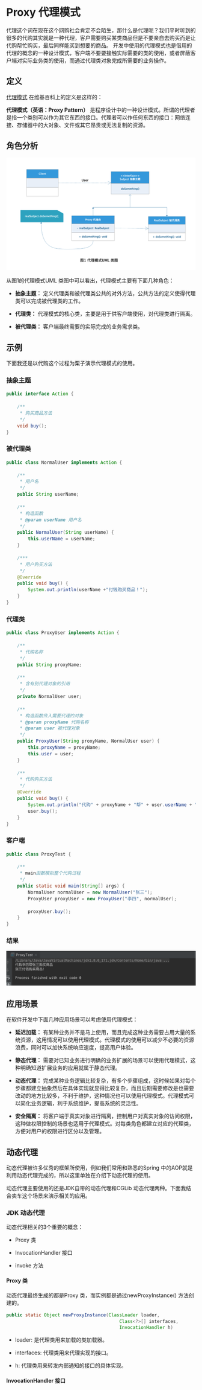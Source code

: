 # Proxy 代理模式

代理这个词在现在这个网购社会肯定不会陌生，那什么是代理呢？我们平时听到的很多的代购其实就是一种代理，客户需要购买某类商品但是不要亲自去购买而是让代购帮忙购买，最后同样能买到想要的商品。
开发中使用的代理模式也是借用的代理的概念的一种设计模式，客户端不要要接触实际需要的类的使用，或者屏蔽客户端对实际业务类的使用，而通过代理类对象完成所需要的业务操作。

## 定义

[代理模式](https://zh.wikipedia.org/wiki/%E4%BB%A3%E7%90%86%E6%A8%A1%E5%BC%8F) 在维基百科上的定义是这样的：

**代理模式（英语：Proxy Pattern）** 是程序设计中的一种设计模式。所谓的代理者是指一个类别可以作为其它东西的接口。代理者可以作任何东西的接口：网络连接、存储器中的大对象、文件或其它昂贵或无法复制的资源。

## 角色分析

![代理模式UML图](../../static/proxy.png)

从图1的代理模式UML 类图中可以看出，代理模式主要有下面几种角色：

+ **抽象主题：** 定义代理类和被代理类公共的对外方法，公共方法的定义使得代理类可以完成被代理类的工作。

+ **代理类：** 代理模式的核心类，主要是用于供客户端使用，对代理类进行隔离。

+ **被代理类：** 客户端最终需要的实际完成的业务需求类。

## 示例

下面我还是以代购这个过程为栗子演示代理模式的使用。

### 抽象主题

```java
public interface Action {

    /**
     * 购买商品方法
     */
    void buy();
}
```

### 被代理类

```java
public class NormalUser implements Action {

    /**
     * 用户名
     */
    public String userName;

    /**
     * 构造函数
     * @param userName 用户名
     */
    public NormalUser(String userName) {
        this.userName = userName;
    }

    /***
     * 用户购买方法
     */
    @Override
    public void buy() {
        System.out.println(userName +"付钱购买商品！");
    }
}
```

### 代理类

```java
public class ProxyUser implements Action {

    /**
     * 代购名称
     */
    public String proxyName;

    /**
     * 含有别代理对象的引用
     */
    private NormalUser user;

    /**
     * 构造函数传入需要代理的对象
     * @param proxyName 代购名称
     * @param user 被代理对象
     */
    public ProxyUser(String proxyName, NormalUser user) {
        this.proxyName = proxyName;
        this.user = user;
    }

    /**
     * 代购购买方法
     */
    @Override
    public void buy() {
        System.out.println("代购" + proxyName + "帮" + user.userName + "购买商品");
        user.buy();
    }
}
```

### 客户端

```java
public class ProxyTest {

    /**
     * main函数模拟整个代购过程
     */
    public static void main(String[] args) {
        NormalUser normalUser = new NormalUser("张三");
        ProxyUser proxyUser = new ProxyUser("李四", normalUser);

        proxyUser.buy();
    }
}
```

### 结果

![代理模式示例结果](../../static/proxy-result.png)

## 应用场景

在软件开发中下面几种应用场景可以考虑使用代理模式：

+ **延迟加载：** 有某种业务并不是马上使用，而且完成这种业务需要占用大量的系统资源，这用情况可以使用代理模式。代理模式的使用可以减少不必要的资源浪费，同时可以加快系统响应速度，提高用户体验。

+ **静态代理：** 需要对已知业务进行明确的业务扩展的场景可以使用代理模式，这种明确知道扩展业务的应用就属于静态代理。

+ **动态代理：** 完成某种业务逻辑比较复杂，有多个步骤组成，这时候如果对每个步骤都建立抽象然后在具体实现就显得比较复杂，而且后期需要修改是也需要改动的地方比较多，不利于维护，这种情况也可以使用代理模式。代理模式可以简化业务逻辑，利于系统维护，提高系统的灵活性。

+ **安全隔离：** 将客户端于真实对象进行隔离，控制用户对真实对象的访问权限，这种做权限控制的场景也适用于代理模式。对每类角色都建立对应的代理类，方便对用户的权限进行区分以及管理。

## 动态代理

动态代理被许多优秀的框架所使用，例如我们常用和熟悉的Spring 中的AOP就是利用动态代理完成的，所以这里单独在介绍下动态代理的使用。

动态代理主要使用的还是JDK自带的动态代理和CGLib 动态代理两种。下面我结合卖车这个场景来演示相关的应用。

### JDK 动态代理

动态代理相关的3个重要的概念：

+ Proxy 类

+ InvocationHandler 接口

+ invoke 方法

#### Proxy 类

动态代理最终生成的都是Proxy 类，而实例都是通过newProxyInstance() 方法创建的。

```java
public static Object newProxyInstance(ClassLoader loader,
                                          Class<?>[] interfaces,
                                          InvocationHandler h)
```

+ loader: 是代理类用来加载的类加载器。

+ interfaces: 代理类用来代理实现的接口。

+ h: 代理类用来转发内部通知的接口的具体实现。

#### InvocationHandler 接口




